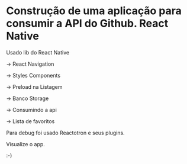 # Construção de uma aplicação para consumir a API do Github. React Native

Usado lib do React Native

-> React Navigation

-> Styles Components

-> Preload na Listagem

-> Banco Storage

-> Consumindo a api

-> Lista de favoritos

Para debug foi usado Reactotron e seus plugins.

Visualize o app.

[github]: https://github.com/jaderpinheiro/Api-react-native/blob/master/api.png "Api usando React Native"

:-)
